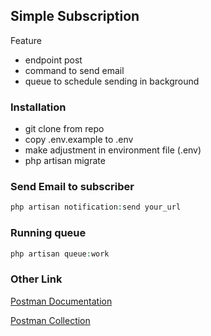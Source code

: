 ## Simple Subscription

Feature
- endpoint post
- command to send email
- queue to schedule sending in background

### Installation
- git clone from repo
- copy .env.example to .env
- make adjustment in environment file (.env)
- php artisan migrate

### Send Email to subscriber
```php
php artisan notification:send your_url
```

### Running queue
```php
php artisan queue:work
```

### Other Link
<a href="https://documenter.getpostman.com/view/14022441/UzXKXKFq">Postman Documentation</a>  

[Postman Collection](postman/simple_subscription.postman_collection.json)
